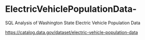 # ElectricVehiclePopulationData-
SQL Analysis of Washington State Electric Vehicle Population Data 

https://catalog.data.gov/dataset/electric-vehicle-population-data
